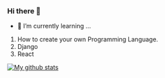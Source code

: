 ### Hi there 👋


- 🌱 I’m currently learning ...
1. How to create your own Programming Language.
2. Django
3. React

[![My github stats](https://github-readme-stats.vercel.app/api?username=YashovardhanSingh)](https://github.com/anuraghazra/github-readme-stats)


<!--
**YashovardhanSingh/YashovardhanSingh** is a ✨ _special_ ✨ repository because its `README.md` (this file) appears on your GitHub profile.

Here are some ideas to get you started:

- 🔭 I’m currently working on ...
- 🌱 I’m currently learning ...
- 👯 I’m looking to collaborate on ...
- 🤔 I’m looking for help with ...
- 💬 Ask me about ...
- 📫 How to reach me: ...
- 😄 Pronouns: ...
- ⚡ Fun fact: ...
-->
